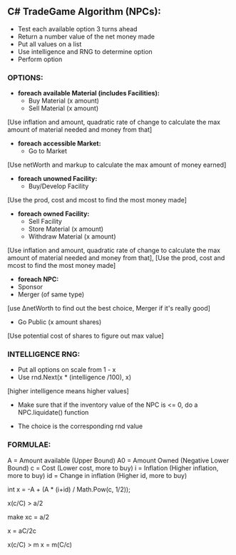 ## C# TradeGame Algorithm (NPCs):

- Test each available option 3 turns ahead
- Return a number value of the net money made
- Put all values on a list
- Use intelligence and RNG to determine option
- Perform option

### OPTIONS:
- **foreach available Material (includes Facilities):**
  - Buy Material (x amount)
  - Sell Material (x amount)

[Use inflation and amount, quadratic rate of change to calculate the max amount of material needed and money from that]

- **foreach accessible Market:**
  - Go to Market

[Use netWorth and markup to calculate the max amount of money earned]

- **foreach unowned Facility:**
  - Buy/Develop Facility

[Use the prod, cost and mcost to find the most money made]

- **foreach owned Facility:**
  - Sell Facility
  - Store Material (x amount)
  - Withdraw Material (x amount)

[Use inflation and amount, quadratic rate of change to calculate the max amount of material needed and money from that],
[Use the prod, cost and mcost to find the most money made]

- **foreach NPC:**
 - Sponsor
 - Merger (of same type)

[use ∆netWorth to find out the best choice, Merger if it's really good]

- Go Public (x amount shares)

[Use potential cost of shares to figure out max value]

### INTELLIGENCE RNG:

- Put all options on scale from 1 - x
- Use rnd.Next(x * (intelligence /100), x)

[higher intelligence means higher values]

- Make sure that if the inventory value of the NPC is <= 0, do a NPC.liquidate() function

- The choice is the corresponding rnd value

### FORMULAE:

A = Amount available (Upper Bound)
A0 = Amount Owned (Negative Lower Bound)
c = Cost (Lower cost, more to buy)
i = Inflation (Higher inflation, more to buy)
id = Change in inflation (Higher id, more to buy)

int x = -A + (A * (i+id) / Math.Pow(c, 1/2));

x(c/C) > a/2

make xc = a/2

x = aC/2c

x(c/C) > m
x = m(C/c)
